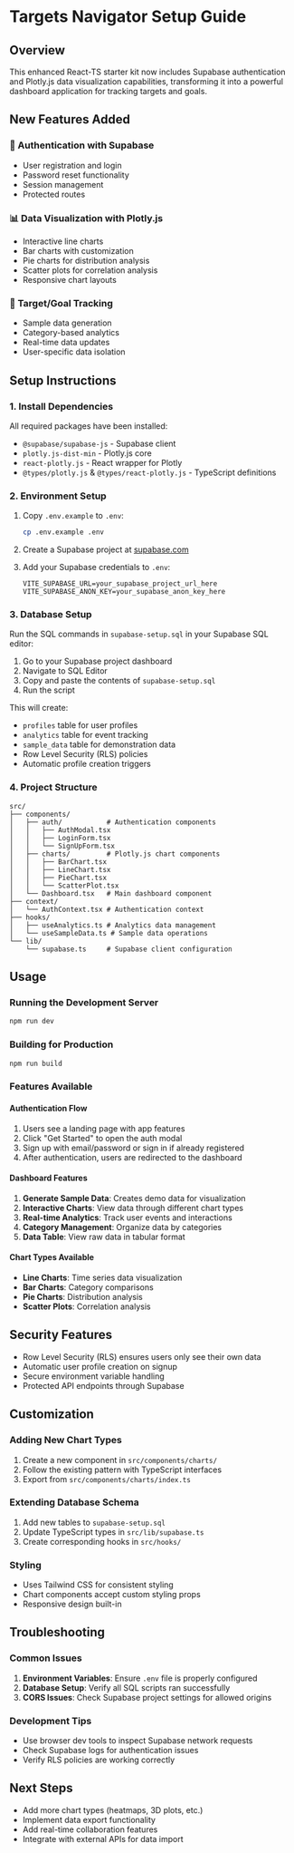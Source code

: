 # Targets Navigator Setup Guide

## Overview

This enhanced React-TS starter kit now includes Supabase authentication and Plotly.js data visualization capabilities, transforming it into a powerful dashboard application for tracking targets and goals.

## New Features Added

### 🔐 Authentication with Supabase

- User registration and login
- Password reset functionality
- Session management
- Protected routes

### 📊 Data Visualization with Plotly.js

- Interactive line charts
- Bar charts with customization
- Pie charts for distribution analysis
- Scatter plots for correlation analysis
- Responsive chart layouts

### 🎯 Target/Goal Tracking

- Sample data generation
- Category-based analytics
- Real-time data updates
- User-specific data isolation

## Setup Instructions

### 1. Install Dependencies

All required packages have been installed:

- `@supabase/supabase-js` - Supabase client
- `plotly.js-dist-min` - Plotly.js core
- `react-plotly.js` - React wrapper for Plotly
- `@types/plotly.js` & `@types/react-plotly.js` - TypeScript definitions

### 2. Environment Setup

1. Copy `.env.example` to `.env`:

   ```bash
   cp .env.example .env
   ```

2. Create a Supabase project at [supabase.com](https://supabase.com)

3. Add your Supabase credentials to `.env`:
   ```
   VITE_SUPABASE_URL=your_supabase_project_url_here
   VITE_SUPABASE_ANON_KEY=your_supabase_anon_key_here
   ```

### 3. Database Setup

Run the SQL commands in `supabase-setup.sql` in your Supabase SQL editor:

1. Go to your Supabase project dashboard
2. Navigate to SQL Editor
3. Copy and paste the contents of `supabase-setup.sql`
4. Run the script

This will create:

- `profiles` table for user profiles
- `analytics` table for event tracking
- `sample_data` table for demonstration data
- Row Level Security (RLS) policies
- Automatic profile creation triggers

### 4. Project Structure

```
src/
├── components/
│   ├── auth/           # Authentication components
│   │   ├── AuthModal.tsx
│   │   ├── LoginForm.tsx
│   │   └── SignUpForm.tsx
│   ├── charts/         # Plotly.js chart components
│   │   ├── BarChart.tsx
│   │   ├── LineChart.tsx
│   │   ├── PieChart.tsx
│   │   └── ScatterPlot.tsx
│   └── Dashboard.tsx   # Main dashboard component
├── context/
│   └── AuthContext.tsx # Authentication context
├── hooks/
│   ├── useAnalytics.ts # Analytics data management
│   └── useSampleData.ts # Sample data operations
└── lib/
    └── supabase.ts     # Supabase client configuration
```

## Usage

### Running the Development Server

```bash
npm run dev
```

### Building for Production

```bash
npm run build
```

### Features Available

#### Authentication Flow

1. Users see a landing page with app features
2. Click "Get Started" to open the auth modal
3. Sign up with email/password or sign in if already registered
4. After authentication, users are redirected to the dashboard

#### Dashboard Features

1. **Generate Sample Data**: Creates demo data for visualization
2. **Interactive Charts**: View data through different chart types
3. **Real-time Analytics**: Track user events and interactions
4. **Category Management**: Organize data by categories
5. **Data Table**: View raw data in tabular format

#### Chart Types Available

- **Line Charts**: Time series data visualization
- **Bar Charts**: Category comparisons
- **Pie Charts**: Distribution analysis
- **Scatter Plots**: Correlation analysis

## Security Features

- Row Level Security (RLS) ensures users only see their own data
- Automatic user profile creation on signup
- Secure environment variable handling
- Protected API endpoints through Supabase

## Customization

### Adding New Chart Types

1. Create a new component in `src/components/charts/`
2. Follow the existing pattern with TypeScript interfaces
3. Export from `src/components/charts/index.ts`

### Extending Database Schema

1. Add new tables to `supabase-setup.sql`
2. Update TypeScript types in `src/lib/supabase.ts`
3. Create corresponding hooks in `src/hooks/`

### Styling

- Uses Tailwind CSS for consistent styling
- Chart components accept custom styling props
- Responsive design built-in

## Troubleshooting

### Common Issues

1. **Environment Variables**: Ensure `.env` file is properly configured
2. **Database Setup**: Verify all SQL scripts ran successfully
3. **CORS Issues**: Check Supabase project settings for allowed origins

### Development Tips

- Use browser dev tools to inspect Supabase network requests
- Check Supabase logs for authentication issues
- Verify RLS policies are working correctly

## Next Steps

- Add more chart types (heatmaps, 3D plots, etc.)
- Implement data export functionality
- Add real-time collaboration features
- Integrate with external APIs for data import
